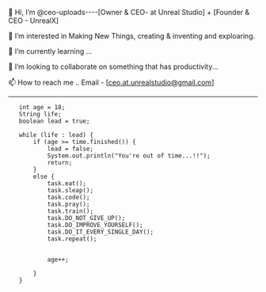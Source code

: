 👋 Hi, I’m @ceo-uploads----[Owner & CEO- at Unreal Studio] + [Founder & CEO - UnrealX]                                                                                 

👀 I’m interested in Making New Things, creating  & inventing and exploaring.

🌱 I’m currently learning ... 

💞️ I’m looking to collaborate on something that has productivity...

📫 How to reach me .. Email - [ceo.at.unrealstudio@gmail.com]



---------------------------------------------------------------------------    

       int age = 18;
       String life;
       boolean lead = true;

       while (life : lead) {
           if (age >= time.finished()) {
               lead = false;
               System.out.println("You're out of time...!!");
               return;
           }
           else {
               task.eat();
               task.sleap();
               task.code();
               task.pray();
               task.train();
               task.DO_NOT_GIVE_UP();
               task.DO_IMPROVE_YOURSELF();
               task.DO_IT_EVERY_SINGLE_DAY();
               task.repeat();


               age++;
               
           }
       }

